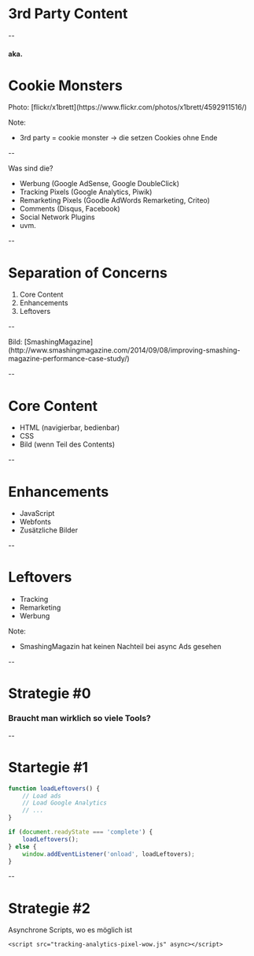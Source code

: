 # 3rd Party Content

--

#### aka.
# Cookie Monsters

<!-- .slide: data-background="assets/4592911516_4d8e73977c_o.jpg" -->
<div class="attribution">Photo: [flickr/x1brett](https://www.flickr.com/photos/x1brett/4592911516/)</div>

Note:
- 3rd party = cookie monster -> die setzen Cookies ohne Ende

--

Was sind die?
- Werbung (Google AdSense, Google DoubleClick)
- Tracking Pixels (Google Analytics, Piwik)
- Remarketing Pixels (Goodle AdWords Remarketing, Criteo)
- Comments (Disqus, Facebook)
- Social Network Plugins
- uvm.

--

# Separation of Concerns

1. Core Content
1. Enhancements
1. Leftovers

--

<!-- .slide: data-background="assets/separation-concerns.png" -->
<div class="attribution">Bild: [SmashingMagazine](http://www.smashingmagazine.com/2014/09/08/improving-smashing-magazine-performance-case-study/)</div>

--

# Core Content

- HTML (navigierbar, bedienbar)
- CSS
- Bild (wenn Teil des Contents)

--

# Enhancements

- JavaScript
- Webfonts
- Zusätzliche Bilder

--

# Leftovers

- Tracking
- Remarketing
- Werbung

Note:
- SmashingMagazin hat keinen Nachteil bei async Ads gesehen

--

# Strategie #0

### Braucht man wirklich so viele Tools?

--

# Startegie #1

```JavaScript
function loadLeftovers() {
    // Load ads
    // Load Google Analytics
    // ...
}

if (document.readyState === 'complete') {
    loadLeftovers();
} else {
    window.addEventListener('onload', loadLeftovers);
}
```

--

# Strategie #2

Asynchrone Scripts, wo es möglich ist

<pre><code class="lang-html">&#x3C;script src=&#x22;tracking-analytics-pixel-wow.js&#x22; async&#x3E;&#x3C;/script&#x3E;</code></pre>
